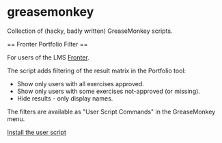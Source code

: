 greasemonkey
============

Collection of (hacky, badly written) GreaseMonkey scripts.

== Fronter Portfolio Filter == 

For users of the LMS [Fronter](http://com.fronter.info/).

The script adds filtering of the result matrix in the Portfolio tool:

* Show only users with all exercises approved.
* Show only users with some exercises not-approved (or missing).
* Hide results - only display names.

The filters are available as "User Script Commands" in the GreaseMonkey menu.

[Install the user script](https://github.com/hansfn/greasemonkey/raw/master/fronter-portfolio-filter.user.js)
